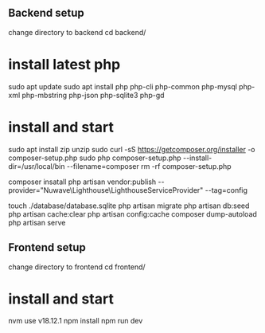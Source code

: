 ## Backend setup
change directory to backend
cd backend/

# install latest php
sudo apt update
sudo apt install php php-cli php-common php-mysql php-xml php-mbstring php-json php-sqlite3 php-gd

# install and start
sudo apt install zip unzip
sudo curl -sS https://getcomposer.org/installer -o composer-setup.php
sudo php composer-setup.php --install-dir=/usr/local/bin --filename=composer
rm -rf composer-setup.php

composer insatall
php artisan vendor:publish --provider="Nuwave\Lighthouse\LighthouseServiceProvider" --tag=config

touch ./database/database.sqlite
php artisan migrate
php artisan db:seed
php artisan cache:clear
php artisan config:cache
composer dump-autoload
php artisan serve

## Frontend setup
change directory to frontend
cd frontend/

# install and start
nvm use v18.12.1
npm install
npm run dev